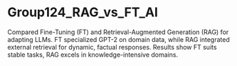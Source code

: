 # Group124_RAG_vs_FT_AI
Compared Fine-Tuning (FT) and Retrieval-Augmented Generation (RAG) for adapting LLMs. FT specialized GPT-2 on domain data, while RAG integrated external retrieval for dynamic, factual responses. Results show FT suits stable tasks, RAG excels in knowledge-intensive domains.
